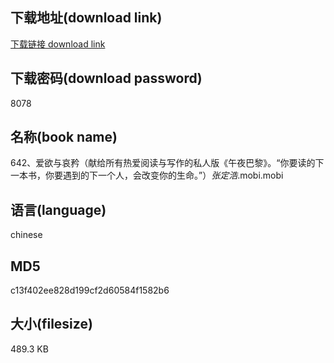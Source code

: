 ## 下载地址(download link)
[下载链接 download link](https://voluble-croquembouche-d321dc.netlify.app/?s=642%E3%80%81%E7%88%B1%E6%AC%B2%E4%B8%8E%E5%93%80%E7%9F%9C%EF%BC%88%E7%8C%AE%E7%BB%99%E6%89%80%E6%9C%89%E7%83%AD%E7%88%B1%E9%98%85%E8%AF%BB%E4%B8%8E%E5%86%99%E4%BD%9C%E7%9A%84%E7%A7%81%E4%BA%BA%E7%89%88%E3%80%8A%E5%8D%88%E5%A4%9C%E5%B7%B4%E9%BB%8E%E3%80%8B%E3%80%82%E2%80%9C%E4%BD%A0%E8%A6%81%E8%AF%BB%E7%9A%84%E4%B8%8B%E4%B8%80%E6%9C%AC%E4%B9%A6%EF%BC%8C%E4%BD%A0%E8%A6%81%E9%81%87%E5%88%B0%E7%9A%84%E4%B8%8B%E4%B8%80%E4%B8%AA%E4%BA%BA%EF%BC%8C%E4%BC%9A%E6%94%B9%E5%8F%98%E4%BD%A0%E7%9A%84%E7%94%9F%E5%91%BD%E3%80%82%E2%80%9D%EF%BC%89_%E5%BC%A0%E5%AE%9A%E6%B5%A9_.mobi)

## 下载密码(download password)
8078

## 名称(book name)
642、爱欲与哀矜（献给所有热爱阅读与写作的私人版《午夜巴黎》。“你要读的下一本书，你要遇到的下一个人，会改变你的生命。”）_张定浩_.mobi.mobi

## 语言(language)
chinese

## MD5
c13f402ee828d199cf2d60584f1582b6

## 大小(filesize)
489.3 KB
